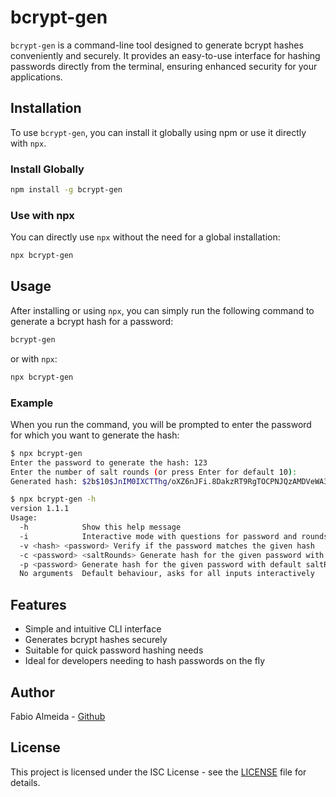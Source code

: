 # bcrypt-gen

`bcrypt-gen` is a command-line tool designed to generate bcrypt hashes conveniently and securely. It provides an easy-to-use interface for hashing passwords directly from the terminal, ensuring enhanced security for your applications.

## Installation

To use `bcrypt-gen`, you can install it globally using npm or use it directly with `npx`.

### Install Globally

```sh
npm install -g bcrypt-gen
```

### Use with npx

You can directly use `npx` without the need for a global installation:

```sh
npx bcrypt-gen
```

## Usage

After installing or using `npx`, you can simply run the following command to generate a bcrypt hash for a password:

```sh
bcrypt-gen
```

or with `npx`:

```sh
npx bcrypt-gen
```

### Example

When you run the command, you will be prompted to enter the password for which you want to generate the hash:

```sh
$ npx bcrypt-gen
Enter the password to generate the hash: 123
Enter the number of salt rounds (or press Enter for default 10): 
Generated hash: $2b$10$JnIM0IXCTThg/oXZ6nJFi.8DakzRT9RgTOCPNJQzAMDVeWA3w2iZ6

```

```sh
$ npx bcrypt-gen -h                                                                     
version 1.1.1
Usage:
  -h            Show this help message
  -i            Interactive mode with questions for password and rounds
  -v <hash> <password> Verify if the password matches the given hash
  -c <password> <saltRounds> Generate hash for the given password with custom saltRounds
  -p <password> Generate hash for the given password with default saltRounds (10)
  No arguments  Default behaviour, asks for all inputs interactively

```


## Features

- Simple and intuitive CLI interface
- Generates bcrypt hashes securely
- Suitable for quick password hashing needs
- Ideal for developers needing to hash passwords on the fly

## Author

Fabio Almeida - [Github](https://github.com/fabiorecife)

## License

This project is licensed under the ISC License - see the [LICENSE](LICENSE) file for details.